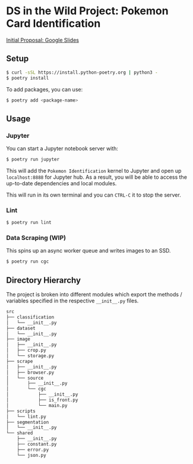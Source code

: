 # DS in the Wild Project: Pokemon Card Identification

[Initial Proposal: Google Slides](https://docs.google.com/presentation/d/1t7WQ5hytdsKvZk0Yyzdm0pFz0CW3NU4ZImZ9vTHxLuE/edit?usp=sharing)

## Setup

```sh
$ curl -sSL https://install.python-poetry.org | python3 -
$ poetry install
```

To add packages, you can use:

```sh
$ poetry add <package-name>
```

## Usage

### Jupyter

You can start a Jupyter notebook server with:

```sh
$ poetry run jupyter
```

This will add the `Pokemon Identification` kernel to Jupyter and open up `localhost:8888` for Jupyter hub. As a result, you will be able to access the up-to-date dependencies and local modules.

This will run in its own terminal and you can `CTRL-C` it to stop the server.

### Lint

```sh
$ poetry run lint
```

### Data Scraping (WIP)

This spins up an async worker queue and writes images to an SSD.

```sh
$ poetry run cgc
```

## Directory Hierarchy

The project is broken into different modules which export the methods / variables specified in the respective `__init__.py` files.

```sh
src
├── classification
│   └── __init__.py
├── dataset
│   └── __init__.py
├── image
│   ├── __init__.py
│   ├── crop.py
│   └── storage.py
├── scrape
│   ├── __init__.py
│   ├── browser.py
│   └── source
│       ├── __init__.py
│       └── cgc
│           ├── __init__.py
│           ├── is_front.py
│           └── main.py
├── scripts
│   └── lint.py
├── segmentation
│   └── __init__.py
└── shared
    ├── __init__.py
    ├── constant.py
    ├── error.py
    └── json.py
```
